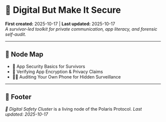# 📱 Digital But Make It Secure
**First created:** 2025-10-17 | **Last updated:** 2025-10-17  
*A survivor-led toolkit for private communication, app literacy, and forensic self-audit.*

---

## 📂 Node Map
- 📱 App Security Basics for Survivors
- 🔐 Verifying App Encryption & Privacy Claims
- 🕵️‍♀️ Auditing Your Own Phone for Hidden Surveillance

---

## 🏮 Footer
*📱 Digital Safety Cluster* is a living node of the Polaris Protocol.
_Last updated: 2025-10-17_
